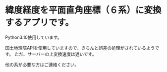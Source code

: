 # 緯度経度を平面直角座標（６系）に変換するアプリです。
Python3.10使用しています。

国土地理院APIを使用していますので、きちんと誤差の処理がされているようです。
ただ、サーバーの上変換速度は遅いです。

他の系が必要な方はご連絡ください。

